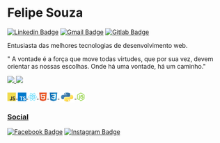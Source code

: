 # Felipe Souza 


[![Linkedin Badge](https://img.shields.io/badge/-Felipe%20Souza-434C5E?style=flat-square&logo=Linkedin&logoColor=white&link=https://www.linkedin.com/in/felipesouzadev/)](https://www.linkedin.com/in/felipesouzadev/) 
[![Gmail Badge](https://img.shields.io/badge/-felipesouz4dev@gmail.com-434C5E?style=flat-square&logo=Gmail&logoColor=white&link=mailto:felipesouz4dev@gmail.com)](mailto:diego.schell.f@gmail.com)
[![Gitlab Badge](https://img.shields.io/badge/-@felipesouz4dev-434C5E?style=flat-square&logo=Gitlab&logoColor=white&link=https://gitlab.com/felipesouz4dev)](https://gitlab.com/felipesouz4dev)

Entusiasta das melhores tecnologias de desenvolvimento web.

" A vontade é a força que move todas virtudes, que por sua vez, devem orientar as nossas escolhas. Onde há uma vontade, há um caminho."

 <div>
  <a href="https://github.com/fbsdsgn">
  <img height="180em" src="https://github-readme-stats.vercel.app/api?username=fbsdsgn&show_icons=true&theme=nord&include_all_commits=true&count_private=true"/>
  <img height="180em" src="https://github-readme-stats.vercel.app/api/top-langs/?username=fbsdsgn&layout=compact&langs_count=7&theme=nord"/>
</div>
<div style="display: inline_block"><br>
  <img align="center" alt="Fe-Js" height="20" width="20" src="https://raw.githubusercontent.com/devicons/devicon/master/icons/javascript/javascript-original.svg">
  <img align="center" alt="Fe-Ts" height="20" width="20" src="https://raw.githubusercontent.com/devicons/devicon/master/icons/typescript/typescript-original.svg">
  <img align="center" alt="Fe-React" height="20" width="20" src="https://raw.githubusercontent.com/devicons/devicon/master/icons/react/react-original.svg">
  <img align="center" alt="Fe-HTML" height="20" width="20" src="https://raw.githubusercontent.com/devicons/devicon/master/icons/html5/html5-original.svg">
  <img align="center" alt="Fe-CSS" height="20" width="20" src="https://raw.githubusercontent.com/devicons/devicon/master/icons/css3/css3-original.svg">
  <img align="center" alt="Fe-Python" height="25" width="35" src="https://raw.githubusercontent.com/devicons/devicon/master/icons/python/python-original.svg">
  <img align="center" alt="Fe-CSS" height="20" width="20" src="https://raw.githubusercontent.com/devicons/devicon/master/icons/nodejs/nodejs-original.svg">
</div>

### Social

[![Facebook Badge](https://img.shields.io/badge/-@fbsdsgn-434C5E?style=flat-square&logo=Facebook&logoColor=white&link=https://www.facebook.com/fbsdsgn/)](https://www.facebook.com/felipesouzadev/)
[![Instagram Badge](https://img.shields.io/badge/-@fbsdsgn-434C5E?style=flat-square&logo=Instagram&logoColor=white&link=https://www.instagram.com/fbsdsgn/)](https://www.instagram.com/felipesouzadev/)
